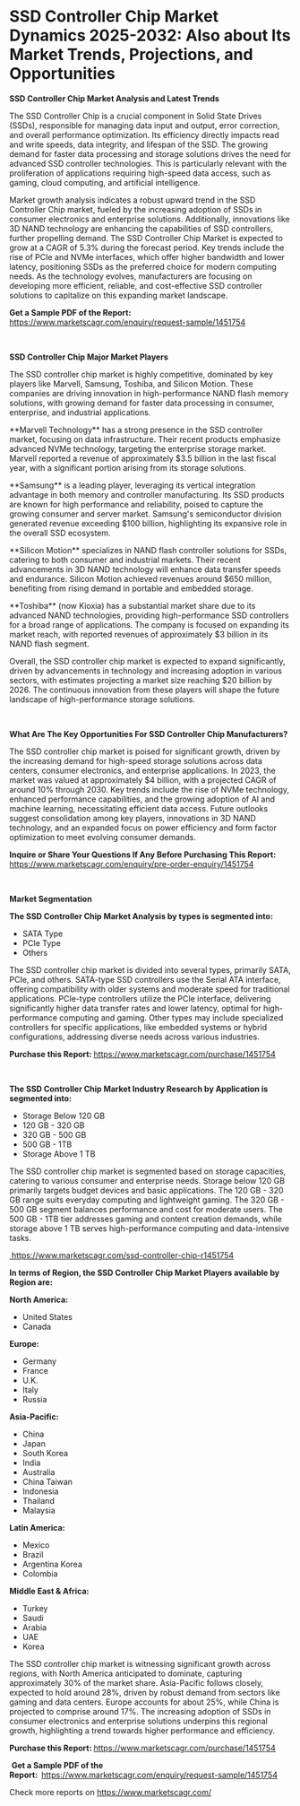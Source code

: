 <p><h1>SSD Controller Chip Market Dynamics 2025-2032: Also about Its Market Trends, Projections, and Opportunities</h1></p><p><strong>SSD Controller Chip Market Analysis and Latest Trends</strong></p>
<p><p>The SSD Controller Chip is a crucial component in Solid State Drives (SSDs), responsible for managing data input and output, error correction, and overall performance optimization. Its efficiency directly impacts read and write speeds, data integrity, and lifespan of the SSD. The growing demand for faster data processing and storage solutions drives the need for advanced SSD controller technologies. This is particularly relevant with the proliferation of applications requiring high-speed data access, such as gaming, cloud computing, and artificial intelligence.</p><p>Market growth analysis indicates a robust upward trend in the SSD Controller Chip market, fueled by the increasing adoption of SSDs in consumer electronics and enterprise solutions. Additionally, innovations like 3D NAND technology are enhancing the capabilities of SSD controllers, further propelling demand. The SSD Controller Chip Market is expected to grow at a CAGR of 5.3% during the forecast period. Key trends include the rise of PCIe and NVMe interfaces, which offer higher bandwidth and lower latency, positioning SSDs as the preferred choice for modern computing needs. As the technology evolves, manufacturers are focusing on developing more efficient, reliable, and cost-effective SSD controller solutions to capitalize on this expanding market landscape.</p></p>
<p><strong>Get a Sample PDF of the Report:&nbsp;</strong> <a href="https://www.marketscagr.com/enquiry/request-sample/1451754?utm_campaign=2336&utm_medium=2&utm_source=Github&utm_content=ia&utm_term=10022025&utm_id=ssd-controller-chip">https://www.marketscagr.com/enquiry/request-sample/1451754</a></p>
<p>&nbsp;</p>
<p><strong>SSD Controller Chip Major Market Players</strong></p>
<p><p>The SSD controller chip market is highly competitive, dominated by key players like Marvell, Samsung, Toshiba, and Silicon Motion. These companies are driving innovation in high-performance NAND flash memory solutions, with growing demand for faster data processing in consumer, enterprise, and industrial applications.</p><p>**Marvell Technology** has a strong presence in the SSD controller market, focusing on data infrastructure. Their recent products emphasize advanced NVMe technology, targeting the enterprise storage market. Marvell reported a revenue of approximately $3.5 billion in the last fiscal year, with a significant portion arising from its storage solutions.</p><p>**Samsung** is a leading player, leveraging its vertical integration advantage in both memory and controller manufacturing. Its SSD products are known for high performance and reliability, poised to capture the growing consumer and server market. Samsung's semiconductor division generated revenue exceeding $100 billion, highlighting its expansive role in the overall SSD ecosystem.</p><p>**Silicon Motion** specializes in NAND flash controller solutions for SSDs, catering to both consumer and industrial markets. Their recent advancements in 3D NAND technology will enhance data transfer speeds and endurance. Silicon Motion achieved revenues around $650 million, benefiting from rising demand in portable and embedded storage.</p><p>**Toshiba** (now Kioxia) has a substantial market share due to its advanced NAND technologies, providing high-performance SSD controllers for a broad range of applications. The company is focused on expanding its market reach, with reported revenues of approximately $3 billion in its NAND flash segment.</p><p>Overall, the SSD controller chip market is expected to expand significantly, driven by advancements in technology and increasing adoption in various sectors, with estimates projecting a market size reaching $20 billion by 2026. The continuous innovation from these players will shape the future landscape of high-performance storage solutions.</p></p>
<p>&nbsp;</p>
<p><strong>What Are The Key Opportunities For SSD Controller Chip Manufacturers?</strong></p>
<p><p>The SSD controller chip market is poised for significant growth, driven by the increasing demand for high-speed storage solutions across data centers, consumer electronics, and enterprise applications. In 2023, the market was valued at approximately $4 billion, with a projected CAGR of around 10% through 2030. Key trends include the rise of NVMe technology, enhanced performance capabilities, and the growing adoption of AI and machine learning, necessitating efficient data access. Future outlooks suggest consolidation among key players, innovations in 3D NAND technology, and an expanded focus on power efficiency and form factor optimization to meet evolving consumer demands.</p></p>
<p><strong>Inquire or Share Your Questions If Any Before Purchasing This Report:</strong> <a href="https://www.marketscagr.com/enquiry/pre-order-enquiry/1451754?utm_campaign=2336&utm_medium=2&utm_source=Github&utm_content=ia&utm_term=10022025&utm_id=ssd-controller-chip">https://www.marketscagr.com/enquiry/pre-order-enquiry/1451754</a></p>
<p>&nbsp;</p>
<p><strong>Market Segmentation</strong></p>
<p><strong>The SSD Controller Chip Market Analysis by types is segmented into:</strong></p>
<p><ul><li>SATA Type</li><li>PCIe Type</li><li>Others</li></ul></p>
<p><p>The SSD controller chip market is divided into several types, primarily SATA, PCIe, and others. SATA-type SSD controllers use the Serial ATA interface, offering compatibility with older systems and moderate speed for traditional applications. PCIe-type controllers utilize the PCIe interface, delivering significantly higher data transfer rates and lower latency, optimal for high-performance computing and gaming. Other types may include specialized controllers for specific applications, like embedded systems or hybrid configurations, addressing diverse needs across various industries.</p></p>
<p><strong>Purchase this Report:&nbsp;</strong><a href="https://www.marketscagr.com/purchase/1451754?utm_campaign=2336&utm_medium=2&utm_source=Github&utm_content=ia&utm_term=10022025&utm_id=ssd-controller-chip">https://www.marketscagr.com/purchase/1451754</a></p>
<p>&nbsp;</p>
<p><strong>The SSD Controller Chip Market Industry Research by Application is segmented into:</strong></p>
<p><ul><li>Storage Below 120 GB</li><li>120 GB - 320 GB</li><li>320 GB - 500 GB</li><li>500 GB - 1TB</li><li>Storage Above 1 TB</li></ul></p>
<p><p>The SSD controller chip market is segmented based on storage capacities, catering to various consumer and enterprise needs. Storage below 120 GB primarily targets budget devices and basic applications. The 120 GB - 320 GB range suits everyday computing and lightweight gaming. The 320 GB - 500 GB segment balances performance and cost for moderate users. The 500 GB - 1TB tier addresses gaming and content creation demands, while storage above 1 TB serves high-performance computing and data-intensive tasks.</p></p>
<p><a href="https://www.marketscagr.com/ssd-controller-chip-r1451754?utm_campaign=2336&utm_medium=2&utm_source=Github&utm_content=ia&utm_term=10022025&utm_id=ssd-controller-chip">&nbsp;https://www.marketscagr.com/ssd-controller-chip-r1451754</a></p>
<p><strong>In terms of Region, the SSD Controller Chip Market Players available by Region are:</strong></p>
<p>
    <p> <strong> North America: </strong>
        <ul>
            <li>United States</li>
            <li>Canada</li>
        </ul>
        </p> 
    <p> <strong> Europe: </strong>
        <ul>
            <li>Germany</li>
            <li>France</li>
            <li>U.K.</li>
            <li>Italy</li>
            <li>Russia</li>
        </ul>
        </p> 
    <p> <strong> Asia-Pacific: </strong>
        <ul>
            <li>China</li>
            <li>Japan</li>
            <li>South Korea</li>
            <li>India</li>
            <li>Australia</li>
            <li>China Taiwan</li>
            <li>Indonesia</li>
            <li>Thailand</li>
            <li>Malaysia</li>
        </ul>
        </p> 
    <p> <strong> Latin America: </strong>
        <ul>
            <li>Mexico</li>
            <li>Brazil</li>
            <li>Argentina Korea</li>
            <li>Colombia</li>
        </ul>
        </p> 
    <p> <strong> Middle East & Africa: </strong>
        <ul>
            <li>Turkey</li>
            <li>Saudi</li>
            <li>Arabia</li>
            <li>UAE</li>
            <li>Korea</li>
        </ul>
    </p>
    </p>
<p><p>The SSD controller chip market is witnessing significant growth across regions, with North America anticipated to dominate, capturing approximately 30% of the market share. Asia-Pacific follows closely, expected to hold around 28%, driven by robust demand from sectors like gaming and data centers. Europe accounts for about 25%, while China is projected to comprise around 17%. The increasing adoption of SSDs in consumer electronics and enterprise solutions underpins this regional growth, highlighting a trend towards higher performance and efficiency.</p></p>
<p><strong>Purchase this Report: </strong><a href="https://www.marketscagr.com/purchase/1451754?utm_campaign=2336&utm_medium=2&utm_source=Github&utm_content=ia&utm_term=10022025&utm_id=ssd-controller-chip">https://www.marketscagr.com/purchase/1451754</a></p>
<p>&nbsp;<strong>Get a Sample PDF of the Report:&nbsp;&nbsp;</strong><a href="https://www.marketscagr.com/enquiry/request-sample/1451754?utm_campaign=2336&utm_medium=2&utm_source=Github&utm_content=ia&utm_term=10022025&utm_id=ssd-controller-chip">https://www.marketscagr.com/enquiry/request-sample/1451754</a></p>
<p><strong></strong></p>
<p>Check more reports on <a href="https://www.marketscagr.com/?utm_campaign=2336&utm_medium=2&utm_source=Github&utm_content=ia&utm_term=10022025&utm_id=ssd-controller-chip">https://www.marketscagr.com/</a></p>